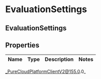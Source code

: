 # EvaluationSettings

## EvaluationSettings

## Properties

|Name | Type | Description | Notes|
|------------ | ------------- | ------------- | -------------|



_PureCloudPlatformClientV2@155.0.0_

